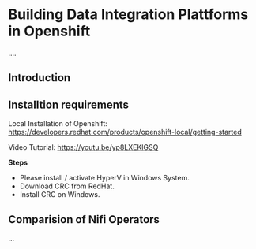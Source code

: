 # Building Data Integration Plattforms in Openshift

....

## Introduction


## Installtion requirements


Local Installation of Openshift:
https://developers.redhat.com/products/openshift-local/getting-started

Video Tutorial:
https://youtu.be/yp8LXEKlGSQ

**Steps** 


* Please install / activate HyperV in Windows System.
* Download CRC from RedHat.
* Install CRC on Windows.


## Comparision of Nifi Operators 

...
